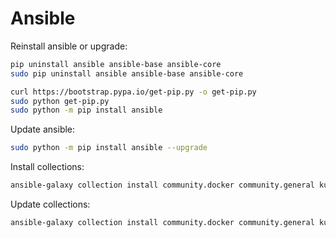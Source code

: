 # Ansible

Reinstall ansible or upgrade:
```sh
pip uninstall ansible ansible-base ansible-core
sudo pip uninstall ansible ansible-base ansible-core

curl https://bootstrap.pypa.io/get-pip.py -o get-pip.py
sudo python get-pip.py
sudo python -m pip install ansible
```
Update ansible:
```sh
sudo python -m pip install ansible --upgrade
```
Install collections:
```sh
ansible-galaxy collection install community.docker community.general kubernetes.core marmorag.ansodium
```
Update collections:
```sh
ansible-galaxy collection install community.docker community.general kubernetes.core marmorag.ansodium --upgrade
```
